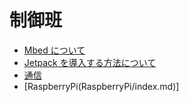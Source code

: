 # 制御班

- [Mbed について](mbed/index.md)
- [Jetpack を導入する方法について](orin-nano-jetpack-install/index.md)
- [通信](communication/index.md)
- [RaspberryPi(RaspberryPi/index.md)]